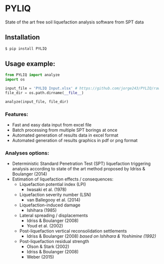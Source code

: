 # PYLIQ
State of the art free soil liquefaction analysis software from SPT data
## Installation
```bash
$ pip install PYLIQ
```
## Usage example:
```python
from PYLIQ import analyze
import os

input_file = 'PYLIQ Input.xlsx' # https://github.com/jorge243/PYLIQ/raw/master/Example/PYLIQ%20Input.xlsx
file_dir = os.path.dirname(__file__)

analyze(input_file, file_dir)
```
 ### Features:
 - Fast and easy data input from excel file
 - Batch processing from multiple SPT borings at once
 - Automated generation of results data in excel format
 - Automated generation of results graphics in pdf or png format
 ### Analyses options:
 - Deterministic Standard Penetration Test (SPT) liquefaction triggering analysis according to state of the art method proposed by Idriss & Boulanger (2014)
 - Estimation of liquefaction effects / consequences:
    - Liquefaction potential index (LPI)
        - Iwasaki et al. (1978)
    - Liquefaction severity number (LSN)
        - van Ballegooy et al. (2014)
    - Liquefaction-induced damage
        - Ishihara (1985)
    - Lateral spreading / displacements
        - Idriss & Boulanger (2008)
        - Youd et al. (2002)
    - Post-liquefaction vertical reconsolidation settlements
        - Idriss & Boulanger (2008) *based on Ishihara & Yoshimine (1992)*
    - Post-liquefaction residual strength
        - Olson & Stark (2002)
        - Idriss & Boulanger (2008)
        - Weber (2015)
